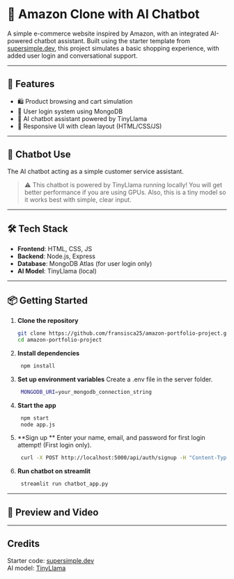 # 🛒 Amazon Clone with AI Chatbot

A simple e-commerce website inspired by Amazon, with an integrated AI-powered chatbot assistant. Built using the starter template from [supersimple.dev](https://supersimple.dev), this project simulates a basic shopping experience, with added user login and conversational support.

---

## 🚀 Features

- 🛍️ Product browsing and cart simulation
- 🔐 User login system using MongoDB
- 🤖 AI chatbot assistant powered by TinyLlama
- 🎨 Responsive UI with clean layout (HTML/CSS/JS)

---

## 🤖 Chatbot Use

The AI chatbot acting as a simple customer service assistant.

> ⚠️ This chatbot is powered by TinyLlama running locally! You will get better performance if you are using GPUs. Also, this is a tiny model so it works best with simple, clear input.

---

## 🛠️ Tech Stack

- **Frontend**: HTML, CSS, JS 
- **Backend**: Node.js, Express
- **Database**: MongoDB Atlas (for user login only)
- **AI Model**: TinyLlama (local)

---

## 📦 Getting Started

1. **Clone the repository**

   ```bash
   git clone https://github.com/fransisca25/amazon-portfolio-project.git
   cd amazon-portfolio-project

2. **Install dependencies**

   ```bash
    npm install

3. **Set up environment variables**
    Create a .env file in the server folder.

   ```bash
    MONGODB_URI=your_mongodb_connection_string

4. **Start the app**

   ```bash
    npm start
    node app.js

5. **Sign up **
   Enter your name, email, and password for first login attempt! (First login only).

   ```bash
    curl -X POST http://localhost:5000/api/auth/signup -H "Content-Type: application/json" -d "{\"name\":\"ENTER YOUR NAME\",\"email\":\"ENTER YOUR EMAIL\",\"password\":\"ENTER YOUR PASSWORD\"}"

6. **Run chatbot on streamlit**

   ```bash
    streamlit run chatbot_app.py

---

## 📸 Preview and Video


---

## Credits
Starter code: [supersimple.dev](https://github.com/SuperSimpleDev) <br>
AI model: [TinyLlama](https://huggingface.co/TinyLlama/TinyLlama-1.1B-Chat-v1.0)

